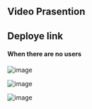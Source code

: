 ## Video Prasention
## Deploye link

#### When there are no users
![image](https://github.com/Sachin1yadav/trukkerAssingment/assets/107467689/41010558-39fa-4d7c-9495-c40c44fedff3)


![image](https://github.com/Sachin1yadav/trukkerAssingment/assets/107467689/96912221-bc65-4f92-8341-774d7cd9acb6)

![image](https://github.com/Sachin1yadav/trukkerAssingment/assets/107467689/473f1032-d924-46d0-b9f3-b9e4cd48664a)
